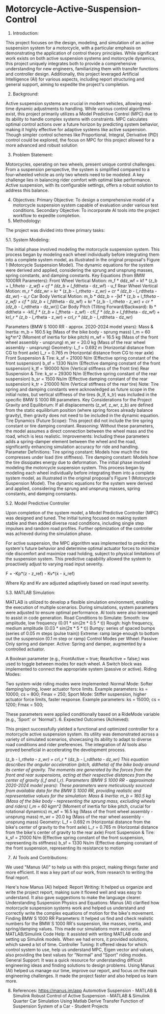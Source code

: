 # Motorcycle-Active-Suspension-Control
1. Introduction:

This project focuses on the design, modeling, and simulation of an active suspension system for a motorcycle, with a particular emphasis on demonstrating the application of control theory principles. While significant work exists on both active suspension systems and motorcycle dynamics, this project uniquely integrates both to provide a comprehensive understanding for new engineers, familiarizing them with transfer functions and controller design. Additionally, this project leveraged Artificial Intelligence (AI) for various aspects, including report structuring and general support, aiming to expedite the project's completion.

2. Background:

Active suspension systems are crucial in modern vehicles, allowing real-time dynamic adjustments to handling. While various control algorithms exist, this project primarily utilizes a Model Predictive Control (MPC) due to its ability to handle complex systems with constraints. MPC calculates optimal control actions over a future horizon by predicting system behavior, making it highly effective for adaptive systems like active suspension. Though simpler control schemes like Proportional, Integral, Derivative (PID) control could be explored, the focus on MPC for this project allowed for a more advanced and robust solution

3. Problem Statement:

Motorcycles, operating on two wheels, present unique control challenges. From a suspension perspective, the system is simplified compared to a four-wheeled vehicle as only two wheels need to be modeled. A key challenge lies in balancing rider comfort with optimal bike performance. Active suspension, with its configurable settings, offers a robust solution to address this balance.


4. Objectives:
Primary Objective: To design a comprehensive model of a motorcycle suspension system capable of evaluation under various test conditions.
Secondary Objective: To incorporate AI tools into the project workflow to expedite completion.
5. Methodology:

The project was divided into three primary tasks:

5.1. System Modeling:

The initial phase involved modeling the motorcycle suspension system. This process began by modeling each wheel individually before integrating them into a complete system model, as illustrated in the original proposal's Figure 1 (Motorcycle Suspension Model). The dynamic equations for the system were derived and applied, considering the sprung and unsprung masses, spring constants, and damping constants.
Key Equations (from BMW 1000RR Parameters):
Front Wheel Vertical Motion: m_f * ddz_wf = kf * (z_b + l_f*theta - z_wf) + cf * (dz_b + l_f*dtheta - dz_wf) - u_f
Rear Wheel Vertical Motion: m_r * ddz_wr = kr * (z_b - l_r*theta - z_wr) + cr * (dz_b - l_r*dtheta - dz_wr) - u_r
Car Body Vertical Motion: m_b * ddz_b = -[kf * (z_b + l_f*theta - z_wf) + cf * (dz_b + l_f*dtheta - dz_wf) + kr * (z_b - l_r*theta - z_wr) + cr * (dz_b - l_r*dtheta - dz_wr)]
Car Body Pitch (Tilting Forward/Backward): Ib * ddtheta = -kf*l_f * (z_b + l_f*theta - z_wf) - cf*l_f * (dz_b + l_f*dtheta - dz_wf) + kr*l_r * (z_b - l_r*theta - z_wr) + cr*l_r * (dz_b - l_r*dtheta - dz_wr)

Parameters (BMW S 1000 RR - approx. 2020-2024 model years):
Mass & Inertia:
m_b = 160.5 kg (Mass of the bike body - sprung mass)
I_m = 60 kg*m^2 (Moment of inertia for bike pitch)
m_wf = 16.5 kg (Mass of the front wheel assembly - unsprung)
m_wr = 20.0 kg (Mass of the rear wheel assembly - unsprung)
Geometry:
L_f = 0.692 m (Horizontal distance from CG to front axle)
L_r = 0.765 m (Horizontal distance from CG to rear axle)
Front Suspension & Tire:
k_sf = 21000 N/m (Effective spring constant of the front suspension)
b_sf = 1330 Ns/m (Effective damping constant of the front suspension)
k_tf = 190000 N/m (Vertical stiffness of the front tire)
Rear Suspension & Tire:
k_sr = 29300 N/m (Effective spring constant of the rear suspension)
b_sr = 1500 Ns/m (Effective damping constant of the rear suspension)
k_tr = 210000 N/m (Vertical stiffness of the rear tire)
Note: Tire spring and damping constants were acknowledged as future scope in the initial notes, but vertical stiffness of the tires (k_tf, k_tr) was included in the specific BMW S 1000 RR parameters.
Key Considerations for the Project
Gravity and Equilibrium: If all displacements (z_wf, z_wr, z_b) are defined from the static equilibrium position (where spring forces already balance gravity), then gravity does not need to be included in the dynamic equation.
Tire Dynamics (Future Scope):
This project did not include the tire spring constant or tire damping constant.
Reasoning: Without these parameters, the model assumes a direct connection between the wheel mass and the road, which is less realistic.
Improvements: Including these parameters adds a spring-damper element between the wheel and the road, significantly enhancing simulation accuracy for ride and handling.
Parameter Definitions:
Tire spring constant: Models how much the tire compresses under load (tire stiffness).
Tire damping constant: Models how the tire dissipates energy due to deformation.
The initial phase involved modeling the motorcycle suspension system. This process began by modeling each wheel individually before integrating them into a complete system model, as illustrated in the original proposal's Figure 1 (Motorcycle Suspension Model). The dynamic equations for the system were derived and applied, considering the sprung and unsprung masses, spring constants, and damping constants.

5.2. Model Predictive Controller

Upon completion of the system model, a Model Predictive Controller (MPC) was designed and tuned. The initial tuning focused on making system stable and then added diverse road conditions, including single step impulses and random road profiles. Further optimization of the controller was achieved during the simulation phase.


For active suspension, the MPC algorithm was implemented to predict the system's future behavior and determine optimal actuator forces to minimize ride discomfort and maximize road holding, subject to physical limitations of the suspension system. This predictive capability allowed the system to proactively adjust to varying road input severity.


F = -Kp*(z - z_ref) - Kv*(ẋ - ẋ_ref)

Where Kp and Kv are adjusted adaptively based on road input severity.

5.3. MATLAB Simulation:

MATLAB is utilized to develop a flexible simulation environment, enabling the execution of multiple scenarios. During simulations, system parameters were adjusted to ensure optimal performance. AI tools were also leveraged to assist in code generation.
Road Conditions to Simulate:
Smooth: low amplitude, low frequency (0.01 * sin(2π * 0.5 * t))
Rough: high frequency, medium amplitude (0.03 * sin(2π * 5 * t))
Bumpy: series of spaced bumps (series of 0.05 m steps (pulse train))
Extreme: ramp large enough to bottom out the suspension (0.1 m step or ramp)
Control Modes per Wheel:
Passive: Only spring and damper.
Active: Spring and damper, augmented by a controlled actuator.

A Boolean parameter (e.g., FrontActive = true; RearActive = false;) was used to toggle between modes for each wheel. A Switch block was implemented to connect the appropriate system (passive or active).
Riding Modes:

Two system-wide riding modes were implemented:
Normal Mode: Softer damping/spring, lower actuator force limits.
Example parameters: ks = 10000; cs = 800; Fmax = 250;
Sport Mode: Stiffer suspension, higher actuator force limits, faster response.
Example parameters: ks = 15000; cs = 1200; Fmax = 500;

These parameters were applied conditionally based on a RideMode variable (e.g., 'Sport' or 'Normal').
6. Expected Outcomes (Achieved):

This project successfully yielded a functional and optimized controller for a motorcycle active suspension system. Its utility was demonstrated across a variety of simulated scenarios, showcasing its ability to adapt to diverse road conditions and rider preferences. The integration of AI tools also proved beneficial in accelerating the development process.

(z_b - l_r*theta - z_wr) + cr*l_r * (dz_b - l_r*dtheta - dz_wr)
This equation describes the angular acceleration (pitch, ddtheta) of the bike body around its center of gravity. The moments are generated by the forces from the front and rear suspensions, acting at their respective distances from the center of gravity (l_f and l_r).
Parameters (BMW S 1000 RR - approximate 2020-2024 model years):
These parameters were meticulously sourced from available data for the BMW S 1000 RR, providing realistic and representative values for the simulation:
Mass & Inertia:
m_b = 160.5 kg (Mass of the bike body - representing the sprung mass, excluding wheels and riders)
I_m = 60 kg*m^2 (Moment of inertia for bike pitch, crucial for rotational dynamics)
m_wf = 16.5 kg (Mass of the front wheel assembly - unsprung mass)
m_wr = 20.0 kg (Mass of the rear wheel assembly - unsprung mass)
Geometry:
L_f = 0.692 m (Horizontal distance from the bike's center of gravity to the front axle)
L_r = 0.765 m (Horizontal distance from the bike's center of gravity to the rear axle)
Front Suspension & Tire:
k_sf = 21000 N/m (Effective spring constant of the front suspension, representing its stiffness)
b_sf = 1330 Ns/m (Effective damping constant of the front suspension, representing its resistance to motion

7. AI Tools and Contributions:

We used "Manus (AI)" to help us with this project, making things faster and more efficient. It was a key part of our work, from research to writing the final report.

Here's how Manus (AI) helped:
Report Writing: It helped us organize and write the project report, making sure it flowed well and was easy to understand. It also gave suggestions to make the language clearer.
Understanding Suspension Physics and Equations: Manus (AI) clarified how motorcycle suspension systems work and helped us understand and correctly write the complex equations of motion for the bike's movement.
Finding BMW S 1000 RR Parameters: It helped us find and check realistic numbers for the BMW S 1000 RR's suspension, like masses, inertia, and spring/damping values. This made our simulations more accurate.
MATLAB/Simulink Code Help: It assisted with writing MATLAB code and setting up Simulink models. When we had errors, it provided solutions, which saved a lot of time.
Controller Tuning: It offered ideas for which control system to use, help us understand MPC, Eigen vector and values, also providing  the best values for "Normal" and "Sport" riding modes.
General Support: It was a quick resource for understanding difficult engineering ideas and finding solutions to design problems.
Using Manus (AI) helped us manage our time, improve our report, and focus on the main engineering challenges. It made the project faster and also helped us learn more.

8. References:
https://manus.im/app 
Automotive Suspension - MATLAB & Simulink
Robust Control of Active Suspension - MATLAB &amp; Simulink
Quarter Car Simulation Using Matlab
Derive Transfer Function of Suspension System of a Car - Student Projects

